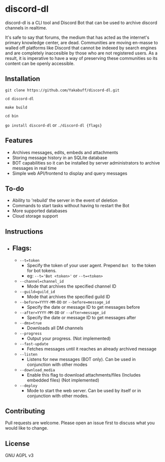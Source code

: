 # discord-dl

discord-dl is a CLI tool and Discord Bot that can be used to archive discord channels in realtime.  

It's safe to say that forums, the medium that has acted as the internet's primary knowledge center, are dead.  Communities are moving en-masse to walled off platforms like Discord that cannot be indexed by search engines and are completely inaccesible by those who are not registered users.  As a result, it is imperative to have a way of preserving these communities so its content can be openly accessible. 

## Installation
```git clone https://github.com/Yakabuff/discord-dl.git```

```cd discord-dl```

```make build```

```cd bin```

```go install discord-dl``` or ```./discord-dl {flags}```

## Features

- Archives messages, edits, embeds and attachments
- Storing message history in an SQLite database
- BOT capabilities so it can be installed by server administrators to archive messages in real time
- Simple web API/frontend to display and query messages

## To-do

- Ability to 'rebuild' the server in the event of deletion
- Commands to start tasks without having to restart the Bot
- More supported databases
- Cloud storage support

## Instructions

- ## Flags: 
    - `--t=token` 
        - Specify the token of your user agent.  Prepend `Bot ` to the token for bot tokens. 
        - eg: `--t='Bot <token>'` or `--t=<token>`
    - `--channel=channel_id`
        - Mode that archives the specified channel ID
    - `--guild=guild_id`
        - Mode that archives the specified guild ID
    - `--before=YYYY-MM-DD` or `--before=message_id`
        - Specify the date or message ID to get messages before
    - `--after=YYYY-MM-DD` or `--after=message_id`
        - Specify the date or message ID to get messages after
    - `--dms=true`
        - Downloads all DM channels
    - `--progress`
        - Output your progress. (Not implemented)
    - `--fast-update`
        - Fetches messages until it reaches an already archived message
    - `--listen`
        - Listens for new messages (BOT only). Can be used in conjunction with other modes
    - `--download_media`
        - Enable this flag to download attachments/files (Includes embedded files) (Not implemented)
    - `--deploy`
        - Mode to start the web server.  Can be used by itself or in conjunction with other modes.

## Contributing
Pull requests are welcome. Please open an issue first to discuss what you would like to change.

## License
GNU AGPL v3